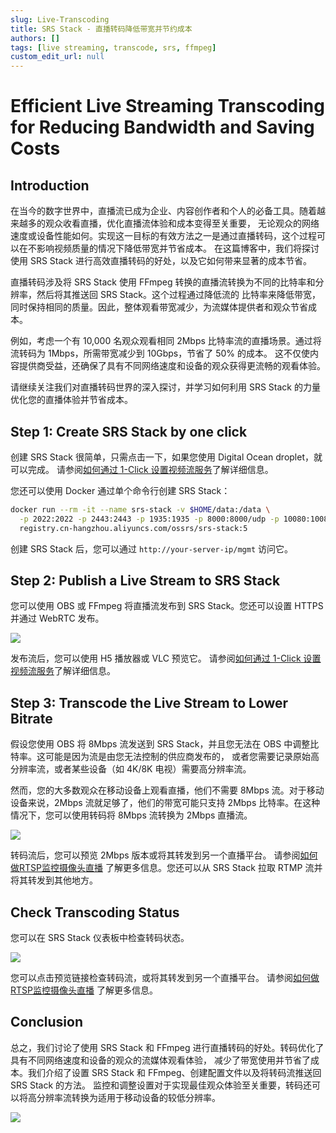 ```yaml
---
slug: Live-Transcoding
title: SRS Stack - 直播转码降低带宽并节约成本
authors: []
tags: [live streaming, transcode, srs, ffmpeg]
custom_edit_url: null
---
```


# Efficient Live Streaming Transcoding for Reducing Bandwidth and Saving Costs

## Introduction

在当今的数字世界中，直播流已成为企业、内容创作者和个人的必备工具。随着越来越多的观众收看直播，优化直播流体验和成本变得至关重要，
无论观众的网络速度或设备性能如何。实现这一目标的有效方法之一是通过直播转码，这个过程可以在不影响视频质量的情况下降低带宽并节省成本。
在这篇博客中，我们将探讨使用 SRS Stack 进行高效直播转码的好处，以及它如何带来显著的成本节省。

<!--truncate-->

直播转码涉及将 SRS Stack 使用 FFmpeg 转换的直播流转换为不同的比特率和分辨率，然后将其推送回 SRS Stack。这个过程通过降低流的
比特率来降低带宽，同时保持相同的质量。因此，整体观看带宽减少，为流媒体提供者和观众节省成本。

例如，考虑一个有 10,000 名观众观看相同 2Mbps 比特率流的直播场景。通过将流转码为 1Mbps，所需带宽减少到 10Gbps，节省了 50% 的成本。
这不仅使内容提供商受益，还确保了具有不同网络速度和设备的观众获得更流畅的观看体验。

请继续关注我们对直播转码世界的深入探讨，并学习如何利用 SRS Stack 的力量优化您的直播体验并节省成本。

## Step 1: Create SRS Stack by one click

创建 SRS Stack 很简单，只需点击一下，如果您使用 Digital Ocean droplet，就可以完成。
请参阅[如何通过 1-Click 设置视频流服务](./2022-04-09-SRS-Stack-Tutorial.md)了解详细信息。

您还可以使用 Docker 通过单个命令行创建 SRS Stack：

```bash
docker run --rm -it --name srs-stack -v $HOME/data:/data \
  -p 2022:2022 -p 2443:2443 -p 1935:1935 -p 8000:8000/udp -p 10080:10080/udp \
  registry.cn-hangzhou.aliyuncs.com/ossrs/srs-stack:5
```

创建 SRS Stack 后，您可以通过 `http://your-server-ip/mgmt` 访问它。

## Step 2: Publish a Live Stream to SRS Stack

您可以使用 OBS 或 FFmpeg 将直播流发布到 SRS Stack。您还可以设置 HTTPS 并通过 WebRTC 发布。

![](/img/blog-2023-10-21-04.png)

发布流后，您可以使用 H5 播放器或 VLC 预览它。
请参阅[如何通过 1-Click 设置视频流服务](./2022-04-09-SRS-Stack-Tutorial.md)了解详细信息。

## Step 3: Transcode the Live Stream to Lower Bitrate

假设您使用 OBS 将 8Mbps 流发送到 SRS Stack，并且您无法在 OBS 中调整比特率。这可能是因为流是由您无法控制的供应商发布的，
或者您需要记录原始高分辨率流，或者某些设备（如 4K/8K 电视）需要高分辨率流。

然而，您的大多数观众在移动设备上观看直播，他们不需要 8Mbps 流。对于移动设备来说，2Mbps 流就足够了，他们的带宽可能只支持 
2Mbps 比特率。在这种情况下，您可以使用转码将 8Mbps 流转换为 2Mbps 直播流。

![](/img/blog-2023-10-21-05.png)

转码流后，您可以预览 2Mbps 版本或将其转发到另一个直播平台。
请参阅[如何做RTSP监控摄像头直播](./2023-10-11-SRS-Stack-Stream-IP-Camera-Events.md)
了解更多信息。您还可以从 SRS Stack 拉取 RTMP 流并将其转发到其他地方。

## Check Transcoding Status

您可以在 SRS Stack 仪表板中检查转码状态。

![](/img/blog-2023-10-21-06.png)

您可以点击预览链接检查转码流，或将其转发到另一个直播平台。
请参阅[如何做RTSP监控摄像头直播](./2023-10-11-SRS-Stack-Stream-IP-Camera-Events.md)
了解更多信息。

## Conclusion

总之，我们讨论了使用 SRS Stack 和 FFmpeg 进行直播转码的好处。转码优化了具有不同网络速度和设备的观众的流媒体观看体验，
减少了带宽使用并节省了成本。我们介绍了设置 SRS Stack 和 FFmpeg、创建配置文件以及将转码流推送回 SRS Stack 的方法。
监控和调整设置对于实现最佳观众体验至关重要，转码还可以将高分辨率流转换为适用于移动设备的较低分辨率。

![](https://ossrs.net/gif/v1/sls.gif?site=ossrs.net&path=/lts/blog-zh/2023-10-21-Live-Transcoding)
